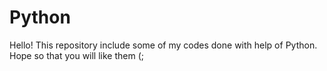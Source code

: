 # Python
Hello! This repository include some of my codes done with help of Python. Hope so that you will like them (;
